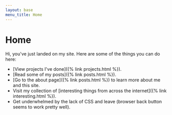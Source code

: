 ```yaml
---
layout: base
menu_title: Home
---
```


# Home

Hi, you've just landed on my site. Here are some of the things you can do here:

- [View projects I've done]({% link projects.html %}).
- [Read some of my posts]({% link posts.html %}).
- [Go to the about page]({% link posts.html %}) to learn more about me and this site.
- Visit my collection of [interesting things from across the internet]({% link interesting.html %}).
- Get underwhelmed by the lack of CSS and leave (browser back button seems to work pretty well).